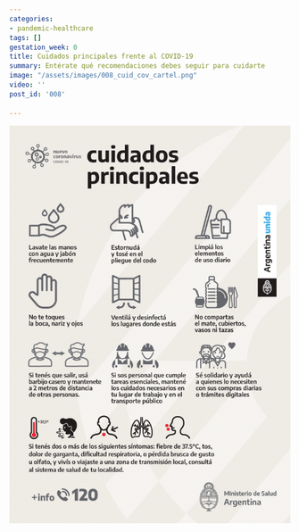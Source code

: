 ```yaml
---
categories:
- pandemic-healthcare
tags: []
gestation_week: 0
title: Cuidados principales frente al COVID-19
summary: Entérate qué recomendaciones debes seguir para cuidarte
image: "/assets/images/008_cuid_cov_cartel.png"
video: ''
post_id: '008'

---
```

![](/assets/images/008_cuid_cov_cartel.png)